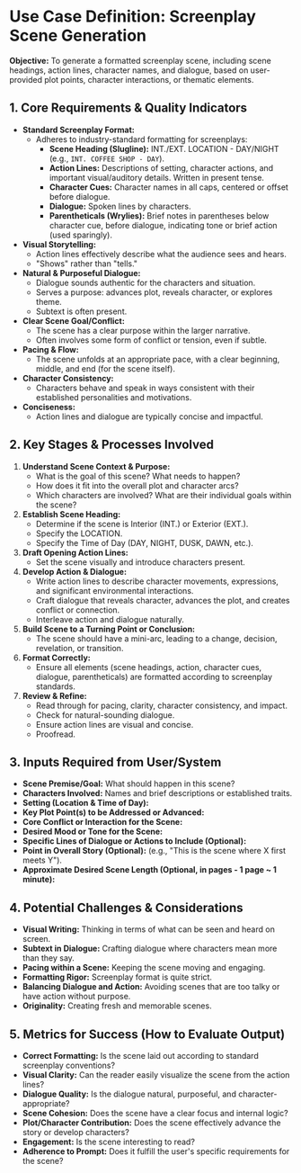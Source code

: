 # Use Case Definition: Screenplay Scene Generation

**Objective:** To generate a formatted screenplay scene, including scene headings, action lines, character names, and dialogue, based on user-provided plot points, character interactions, or thematic elements.

## 1. Core Requirements & Quality Indicators

*   **Standard Screenplay Format:**
    *   Adheres to industry-standard formatting for screenplays:
        *   **Scene Heading (Slugline):** INT./EXT. LOCATION - DAY/NIGHT (e.g., `INT. COFFEE SHOP - DAY`).
        *   **Action Lines:** Descriptions of setting, character actions, and important visual/auditory details. Written in present tense.
        *   **Character Cues:** Character names in all caps, centered or offset before dialogue.
        *   **Dialogue:** Spoken lines by characters.
        *   **Parentheticals (Wrylies):** Brief notes in parentheses below character cue, before dialogue, indicating tone or brief action (used sparingly).
*   **Visual Storytelling:**
    *   Action lines effectively describe what the audience sees and hears.
    *   "Shows" rather than "tells."
*   **Natural & Purposeful Dialogue:**
    *   Dialogue sounds authentic for the characters and situation.
    *   Serves a purpose: advances plot, reveals character, or explores theme.
    *   Subtext is often present.
*   **Clear Scene Goal/Conflict:**
    *   The scene has a clear purpose within the larger narrative.
    *   Often involves some form of conflict or tension, even if subtle.
*   **Pacing & Flow:**
    *   The scene unfolds at an appropriate pace, with a clear beginning, middle, and end (for the scene itself).
*   **Character Consistency:**
    *   Characters behave and speak in ways consistent with their established personalities and motivations.
*   **Conciseness:**
    *   Action lines and dialogue are typically concise and impactful.

## 2. Key Stages & Processes Involved

1.  **Understand Scene Context & Purpose:**
    *   What is the goal of this scene? What needs to happen?
    *   How does it fit into the overall plot and character arcs?
    *   Which characters are involved? What are their individual goals within the scene?
2.  **Establish Scene Heading:**
    *   Determine if the scene is Interior (INT.) or Exterior (EXT.).
    *   Specify the LOCATION.
    *   Specify the Time of Day (DAY, NIGHT, DUSK, DAWN, etc.).
3.  **Draft Opening Action Lines:**
    *   Set the scene visually and introduce characters present.
4.  **Develop Action & Dialogue:**
    *   Write action lines to describe character movements, expressions, and significant environmental interactions.
    *   Craft dialogue that reveals character, advances the plot, and creates conflict or connection.
    *   Interleave action and dialogue naturally.
5.  **Build Scene to a Turning Point or Conclusion:**
    *   The scene should have a mini-arc, leading to a change, decision, revelation, or transition.
6.  **Format Correctly:**
    *   Ensure all elements (scene headings, action, character cues, dialogue, parentheticals) are formatted according to screenplay standards.
7.  **Review & Refine:**
    *   Read through for pacing, clarity, character consistency, and impact.
    *   Check for natural-sounding dialogue.
    *   Ensure action lines are visual and concise.
    *   Proofread.

## 3. Inputs Required from User/System

*   **Scene Premise/Goal:** What should happen in this scene?
*   **Characters Involved:** Names and brief descriptions or established traits.
*   **Setting (Location & Time of Day):**
*   **Key Plot Point(s) to be Addressed or Advanced:**
*   **Core Conflict or Interaction for the Scene:**
*   **Desired Mood or Tone for the Scene:**
*   **Specific Lines of Dialogue or Actions to Include (Optional):**
*   **Point in Overall Story (Optional):** (e.g., "This is the scene where X first meets Y").
*   **Approximate Desired Scene Length (Optional, in pages - 1 page ~ 1 minute):**

## 4. Potential Challenges & Considerations

*   **Visual Writing:** Thinking in terms of what can be seen and heard on screen.
*   **Subtext in Dialogue:** Crafting dialogue where characters mean more than they say.
*   **Pacing within a Scene:** Keeping the scene moving and engaging.
*   **Formatting Rigor:** Screenplay format is quite strict.
*   **Balancing Dialogue and Action:** Avoiding scenes that are too talky or have action without purpose.
*   **Originality:** Creating fresh and memorable scenes.

## 5. Metrics for Success (How to Evaluate Output)

*   **Correct Formatting:** Is the scene laid out according to standard screenplay conventions?
*   **Visual Clarity:** Can the reader easily visualize the scene from the action lines?
*   **Dialogue Quality:** Is the dialogue natural, purposeful, and character-appropriate?
*   **Scene Cohesion:** Does the scene have a clear focus and internal logic?
*   **Plot/Character Contribution:** Does the scene effectively advance the story or develop characters?
*   **Engagement:** Is the scene interesting to read?
*   **Adherence to Prompt:** Does it fulfill the user's specific requirements for the scene?
